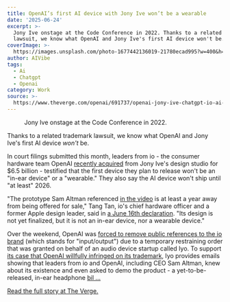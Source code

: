 ```yaml
---
title: OpenAI’s first AI device with Jony Ive won’t be a wearable
date: '2025-06-24'
excerpt: >-
  Jony Ive onstage at the Code Conference in 2022. Thanks to a related trademark
  lawsuit, we know what OpenAI and Jony Ive's first AI device won't be. I...
coverImage: >-
  https://images.unsplash.com/photo-1677442136019-21780ecad995?w=400&h=200&fit=crop&auto=format
author: AIVibe
tags:
  - Ai
  - Chatgpt
  - Openai
category: Work
source: >-
  https://www.theverge.com/openai/691737/openai-jony-ive-chatgpt-io-ai-device-wearable-headphone-lyo-lawsuit
---
```


											

						
<figure>

<img alt="" data-caption="Jony Ive onstage at the Code Conference in 2022." data-portal-copyright="" data-has-syndication-rights="1" src="https://platform.theverge.com/wp-content/uploads/sites/2/2025/06/gettyimages-1421760684.jpg?quality=90&#038;strip=all&#038;crop=20.3837890625,7.0964056595483,56.0400390625,68.566364941266" />
	<figcaption>
	Jony Ive onstage at the Code Conference in 2022.	</figcaption>
</figure>
<p class="has-text-align-none">Thanks to a related trademark lawsuit, we know what OpenAI and Jony Ive's first AI device <em>won't</em> be.</p>
<p class="has-text-align-none">In court filings submitted this month, leaders from io - the consumer hardware team OpenAI <a href="https://www.theverge.com/news/671838/openai-jony-ive-ai-hardware-apple">recently acquired</a> from Jony Ive's design studio for $6.5 billion - testified that the first device they plan to release won't be an "in-ear device" or a "wearable." They also say the AI device won't ship until "at least" 2026. </p>
<p class="has-text-align-none">"The prototype Sam Altman referenced <a href="https://x.com/sama/status/1925242282523103408">in the video</a> is at least a year away from being offered for sale," Tang Tan, io's chief hardware officer and a former Apple design leader, said in <a href="https://www.documentcloud.org/documents/25981887-declaration-of-tang-yew-tan-in-support-of-defendants-opposition-to-plaintiff-iyo/">a June 16th declaration</a>. "Its design is not yet finalized, but it is not an in-ear device, nor a wearable device."</p>
<p class="has-text-align-none">Over the weekend, OpenAI was <a href="https://www.theverge.com/news/690858/jony-ive-openai-sam-altman-ai-hardware">forced to remove public references to the io brand</a> (which stands for "input/output") due to a temporary restraining order that was granted on behalf of an audio device startup called Iyo. To support <a href="https://www.documentcloud.org/documents/25981884-iyo-v-io-complaint/">its case that OpenAI willfully infringed on its trademark</a>, Iyo provides emails showing that leaders from io and OpenAI, including CEO Sam Altman, knew about its existence and even asked to demo the product - a yet-to-be-released, in-ear headphone <a href="https://www.iyo.audio/">bil …</a></p>
<p><a href="https://www.theverge.com/openai/691737/openai-jony-ive-chatgpt-io-ai-device-wearable-headphone-lyo-lawsuit">Read the full story at The Verge.</a></p>
						
									
